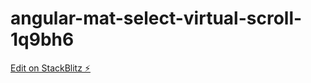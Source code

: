 # angular-mat-select-virtual-scroll-1q9bh6

[Edit on StackBlitz ⚡️](https://stackblitz.com/edit/angular-mat-select-virtual-scroll-9u4rjx)